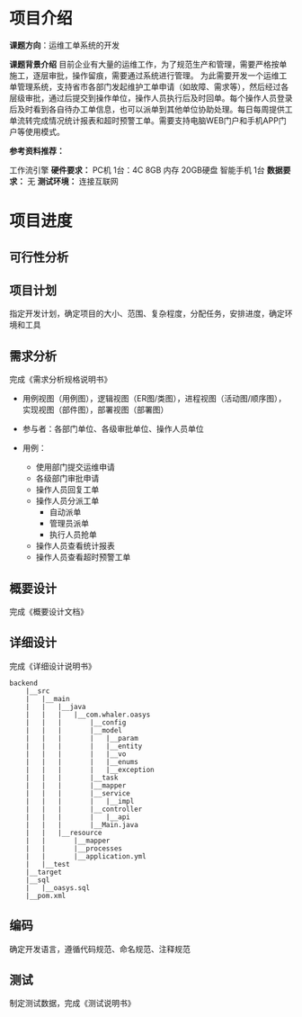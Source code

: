 # 项目介绍

**课题方向**：运维工单系统的开发

**课题背景介绍**
目前企业有大量的运维工作，为了规范生产和管理，需要严格按单施工，逐层审批，操作留痕，需要通过系统进行管理。
为此需要开发一个运维工单管理系统，支持省市各部门发起维护工单申请（如故障、需求等），然后经过各层级审批，通过后提交到操作单位，操作人员执行后及时回单。每个操作人员登录后及时看到各自待办工单信息，也可以派单到其他单位协助处理。每日每周提供工单流转完成情况统计报表和超时预警工单。需要支持电脑WEB门户和手机APP门户等使用模式。

**参考资料推荐：**

工作流引擎
**硬件要求：**
PC机 1台：4C 8GB 内存 20GB硬盘
智能手机 1台
**数据要求：**
无
**测试环境：**
连接互联网

# 项目进度

## 可行性分析

## 项目计划

指定开发计划，确定项目的大小、范围、复杂程度，分配任务，安排进度，确定环境和工具

## 需求分析

完成《需求分析规格说明书》

- 用例视图（用例图），逻辑视图（ER图/类图），进程视图（活动图/顺序图），实现视图（部件图），部署视图（部署图）

- 参与者：各部门单位、各级审批单位、操作人员单位
- 用例：
    - 使用部门提交运维申请
    - 各级部门审批申请
    - 操作人员回复工单
    - 操作人员分派工单
        - 自动派单
        - 管理员派单
        - 执行人员抢单
    - 操作人员查看统计报表
    - 操作人员查看超时预警工单

## 概要设计

完成《概要设计文档》

## 详细设计

完成《详细设计说明书》

```
backend
    |__src
    |   |__main
    |   |   |__java
    |   |   |   |__com.whaler.oasys
    |   |   |       |__config
    |   |   |       |__model
    |   |   |       |   |__param
    |   |   |       |   |__entity
    |   |   |       |   |__vo
    |   |   |       |   |__enums
    |   |   |       |   |__exception
    |   |   |       |__task
    |   |   |       |__mapper
    |   |   |       |__service
    |   |   |       |   |__impl
    |   |   |       |__controller
    |   |   |       |   |__api
    |   |   |       |__Main.java
    |   |   |__resource
    |   |       |__mapper
    |   |       |__processes
    |   |       |__application.yml
    |   |__test
    |__target
    |__sql
    |   |__oasys.sql
    |__pom.xml
```

## 编码

确定开发语言，遵循代码规范、命名规范、注释规范

## 测试

制定测试数据，完成《测试说明书》